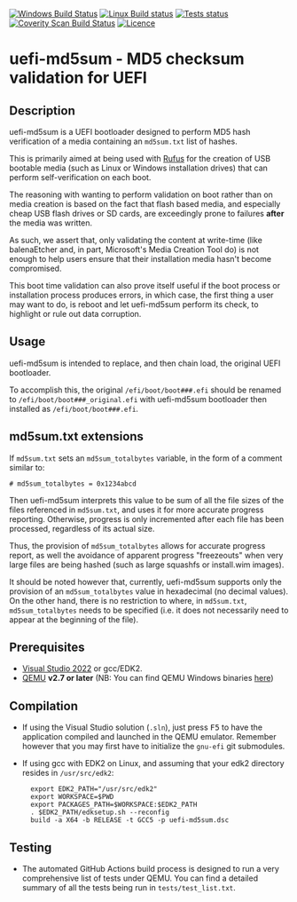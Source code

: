 [![Windows Build Status](https://img.shields.io/github/actions/workflow/status/pbatard/uefi-md5sum/Windows.yml?style=flat-square&label=VS2022/gnu-efi%20Build)](https://github.com/pbatard/uefi-md5sum/actions/workflows/Windows.yml)
[![Linux Build status](https://img.shields.io/github/actions/workflow/status/pbatard/uefi-md5sum/Linux.yml?style=flat-square&label=gcc/EDK2%20Build)](https://github.com/pbatard/uefi-md5sum/actions/workflows/Linux.yml)
[![Tests status](https://img.shields.io/github/actions/workflow/status/pbatard/uefi-md5sum/Tests.yml?style=flat-square&label=Tests)](https://github.com/pbatard/uefi-md5sum/actions/workflows/Tests.yml)
[![Coverity Scan Build Status](https://img.shields.io/coverity/scan/29422.svg?style=flat-square&label=Coverity)](https://scan.coverity.com/projects/pbatard-uefi-md5sum)
[![Licence](https://img.shields.io/badge/license-GPLv2-blue.svg?style=flat-square&label=License)](https://www.gnu.org/licenses/gpl-2.0.en.html)

uefi-md5sum - MD5 checksum validation for UEFI
==============================================

## Description

uefi-md5sum is a UEFI bootloader designed to perform MD5 hash verification of a
media containing an `md5sum.txt` list of hashes.

This is primarily aimed at being used with [Rufus](https://rufus.ie) for the
creation of USB bootable media (such as Linux or Windows installation drives)
that can perform self-verification on each boot.

The reasoning with wanting to perform validation on boot rather than on media
creation is based on the fact that flash based media, and especially cheap USB
flash drives or SD cards, are exceedingly prone to failures **after** the media
was written.

As such, we assert that, only validating the content at write-time (like
balenaEtcher and, in part, Microsoft's Media Creation Tool do) is not enough to
help users ensure that their installation media hasn't become compromised.

This boot time validation can also prove itself useful if the boot process or
installation process produces errors, in which case, the first thing a user
may want to do, is reboot and let uefi-md5sum perform its check, to highlight
or rule out data corruption.

## Usage

uefi-md5sum is intended to replace, and then chain load, the original UEFI
bootloader.

To accomplish this, the original `/efi/boot/boot###.efi` should be renamed to
`/efi/boot/boot###_original.efi` with uefi-md5sum bootloader then installed as
`/efi/boot/boot###.efi`.

## md5sum.txt extensions

If `md5sum.txt` sets an `md5sum_totalbytes` variable, in the form of a comment
similar to:
```
# md5sum_totalbytes = 0x1234abcd
```
Then uefi-md5sum interprets this value to be sum of all the file sizes of the
files referenced in `md5sum.txt`, and uses it for more accurate progress
reporting. Otherwise, progress is only incremented after each file has been
processed, regardless of its actual size.

Thus, the provision of `md5sum_totalbytes` allows for accurate progress report,
as well the avoidance of apparent progress "freezeouts" when very large files
are being hashed (such as large squashfs or install.wim images).

It should be noted however that, currently, uefi-md5sum supports only the
provision of an `md5sum_totalbytes` value in hexadecimal (no decimal values).
On the other hand, there is no restriction to where, in `md5sum.txt`,
`md5sum_totalbytes` needs to be specified (i.e. it does not necessarily need to
appear at the beginning of the file).

## Prerequisites

* [Visual Studio 2022](https://www.visualstudio.com/vs/community/) or gcc/EDK2.
* [QEMU](http://www.qemu.org) __v2.7 or later__
  (NB: You can find QEMU Windows binaries [here](https://qemu.weilnetz.de/w64/))

## Compilation

* If using the Visual Studio solution (`.sln`), just press <kbd>F5</kbd> to
have the application compiled and launched in the QEMU emulator. Remember
however that you may first have to initialize the `gnu-efi` git submodules.

* If using gcc with EDK2 on Linux, and assuming that your edk2 directory resides
in `/usr/src/edk2`:  

        export EDK2_PATH="/usr/src/edk2"
        export WORKSPACE=$PWD
        export PACKAGES_PATH=$WORKSPACE:$EDK2_PATH
        . $EDK2_PATH/edksetup.sh --reconfig
        build -a X64 -b RELEASE -t GCC5 -p uefi-md5sum.dsc

## Testing

* The automated GitHub Actions build process is designed to run a very
comprehensive list of tests under QEMU. You can find a detailed summary of
all the tests being run in `tests/test_list.txt`.
